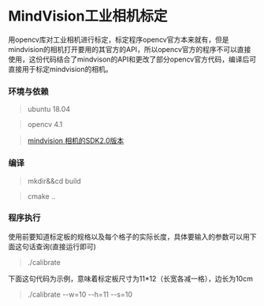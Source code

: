 # MindVision工业相机标定
用opencv库对工业相机进行标定，标定程序opencv官方本来就有，但是mindvision的相机打开要用的其官方的API，所以opencv官方的程序不可以直接使用，这份代码结合了mindvison的API和更改了部分opencv官方代码，编译后可直接用于标定mindvision的相机。

### 环境与依赖
>ubuntu 18.04

>opencv 4.1

>[mindvision 相机的SDK2.0版本](http://www.mindvision.com.cn/uploadfiles/SDK/linuxSDK_V2.1.0.17.tar.gz)

### 编译
>mkdir&&cd build

>cmake ..

### 程序执行
使用前要知道标定板的规格以及每个格子的实际长度，具体要输入的参数可以用下面这句话查询(直接运行即可)
> ./calibrate

下面这句代码为示例，意味着标定板尺寸为11*12（长宽各减一格），边长为10cm
>./calibrate --w=10 --h=11 --s=10
